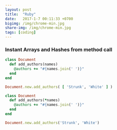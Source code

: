 ```yaml
---
layout: post
title:  "Ruby"
date:   2017-1-7 00:11:33 +0700
bigimg: /img/chrome-min.jpg
share-img: /img/chrome-min.jpg
tags: [coding]
---
```


### Instant Arrays and Hashes from method call

```Ruby
class Document
  def add_authors(names)
    @authors += "#{names.join(' ')}"
  end
end
```

```Ruby
Document.new.add_authors( [ 'Strunk', 'White' ] )
```

```Ruby
class Document
  def add_authors(*names)
    @authors += "#{names.join(' ')}"
  end
end
```

```Ruby
Document.new.add_authors('Strunk', 'White')
```

